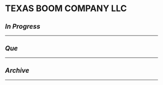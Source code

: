 # TEXAS BOOM COMPANY LLC

## *In Progress*

--------------------

## *Que*

-----------------------------------
## *Archive*

-----------------------------------


